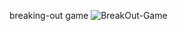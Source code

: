 breaking-out game
![BreakOut-Game](https://user-images.githubusercontent.com/71929447/177831609-86f90ef0-b508-4300-8178-2163f7a80c53.png)
